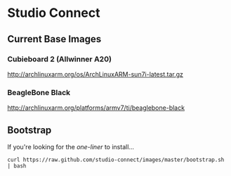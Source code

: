 # Studio Connect

## Current Base Images

### Cubieboard 2 (Allwinner A20)

http://archlinuxarm.org/os/ArchLinuxARM-sun7i-latest.tar.gz

### BeagleBone Black

http://archlinuxarm.org/platforms/armv7/ti/beaglebone-black

## Bootstrap

If you're looking for the *one-liner* to install...

```curl https://raw.github.com/studio-connect/images/master/bootstrap.sh | bash```
